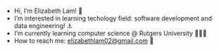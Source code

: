 - Hi, I’m Elizabeth Lam! 🤠
- I’m interested in learning techology field: software development and data engineering! ⚓️
- I’m currently learning computer science @ Rutgers University 💃🍫🚨
- How to reach me: elizabethlam02@gmail.com 🗿

<!---
lizzlam/lizzlam is a ✨ special ✨ repository because its `README.md` (this file) appears on your GitHub profile.
You can click the Preview link to take a look at your changes.
--->
